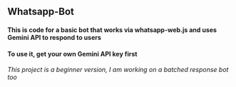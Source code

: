 ## Whatsapp-Bot

#### This is code for a basic bot that works via whatsapp-web.js and uses Gemini API to respond to users 
#### To use it, get your own Gemini API key first

*This project is a beginner version, I am working on a batched response bot too*
